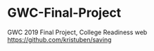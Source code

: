 # GWC-Final-Project
GWC 2019 Final Project, College Readiness web 
https://github.com/kristuben/saving
